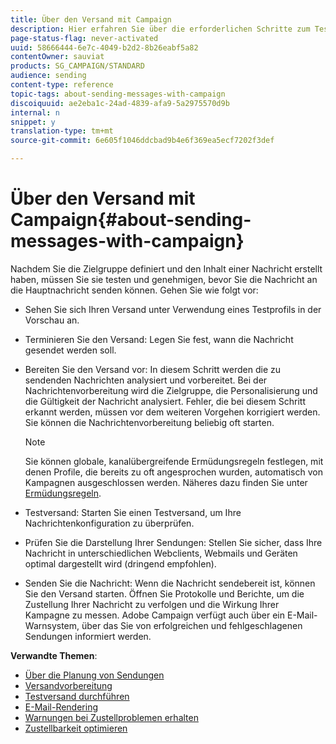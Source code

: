 ```yaml
---
title: Über den Versand mit Campaign
description: Hier erfahren Sie über die erforderlichen Schritte zum Testen und Senden einer Nachricht.
page-status-flag: never-activated
uuid: 58666444-6e7c-4049-b2d2-8b26eabf5a82
contentOwner: sauviat
products: SG_CAMPAIGN/STANDARD
audience: sending
content-type: reference
topic-tags: about-sending-messages-with-campaign
discoiquuid: ae2eba1c-24ad-4839-afa9-5a2975570d9b
internal: n
snippet: y
translation-type: tm+mt
source-git-commit: 6e605f1046ddcbad9b4e6f369ea5ecf7202f3def

---
```



# Über den Versand mit Campaign{#about-sending-messages-with-campaign}

Nachdem Sie die Zielgruppe definiert und den Inhalt einer Nachricht erstellt haben, müssen Sie sie testen und genehmigen, bevor Sie die Nachricht an die Hauptnachricht senden können. Gehen Sie wie folgt vor:

* Sehen Sie sich Ihren Versand unter Verwendung eines Testprofils in der Vorschau an.
* Terminieren Sie den Versand: Legen Sie fest, wann die Nachricht gesendet werden soll.
* Bereiten Sie den Versand vor: In diesem Schritt werden die zu sendenden Nachrichten analysiert und vorbereitet. Bei der Nachrichtenvorbereitung wird die Zielgruppe, die Personalisierung und die Gültigkeit der Nachricht analysiert. Fehler, die bei diesem Schritt erkannt werden, müssen vor dem weiteren Vorgehen korrigiert werden. Sie können die Nachrichtenvorbereitung beliebig oft starten.

   >[!NOTE]
   >
   >Sie können globale, kanalübergreifende Ermüdungsregeln festlegen, mit denen Profile, die bereits zu oft angesprochen wurden, automatisch von Kampagnen ausgeschlossen werden. Näheres dazu finden Sie unter [Ermüdungsregeln](../../administration/using/fatigue-rules.md).

* Testversand: Starten Sie einen Testversand, um Ihre Nachrichtenkonfiguration zu überprüfen.
* Prüfen Sie die Darstellung Ihrer Sendungen: Stellen Sie sicher, dass Ihre Nachricht in unterschiedlichen Webclients, Webmails und Geräten optimal dargestellt wird (dringend empfohlen).
* Senden Sie die Nachricht: Wenn die Nachricht sendebereit ist, können Sie den Versand starten. Öffnen Sie Protokolle und Berichte, um die Zustellung Ihrer Nachricht zu verfolgen und die Wirkung Ihrer Kampagne zu messen. Adobe Campaign verfügt auch über ein E-Mail-Warnsystem, über das Sie von erfolgreichen und fehlgeschlagenen Sendungen informiert werden.

**Verwandte Themen**:

* [Über die Planung von Sendungen](../../sending/using/about-scheduling-messages.md)
* [Versandvorbereitung](../../sending/using/preparing-the-send.md)
* [Testversand durchführen](../../sending/using/sending-proofs.md)
* [E-Mail-Rendering](../../sending/using/email-rendering.md)
* [Warnungen bei Zustellproblemen erhalten](../../sending/using/receiving-alerts-when-failures-happen.md)
* [Zustellbarkeit optimieren](../../sending/using/about-deliverability.md)
